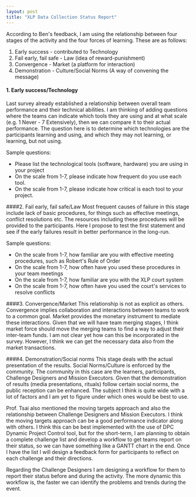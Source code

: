 ```yaml
---
layout: post
title: "XLP Data Collection Status Report"
---
```


According to Ben's feedback, I am using the relationship between four stages of the activity and the four forces of learning. These are as follows:

1. Early success - contributed to Technology
2. Fail early, fail safe - Law (idea of reward-punishment)
3. Convergence - Market (a platform for interaction)
4. Demonstration - Culture/Social Norms (A way of convening the message)


#### 1. Early success/Technology
Last survey already established a relationship between overall team performance and their technical abilities. I am thinking of adding questions where the teams can indicate which tools they are using and at what scale (e.g. 1 Never - 7 Extensively), then we can compare it to their actual performance. The question here is to determine which technologies are the participants learning and using, and which they may not learning, or learning, but not using.

Sample questions:
- Please list the technological tools (software, hardware) you are using in your project
- On the scale from 1-7, please indicate how frequent do you use each tool.
- On the scale from 1-7, please indicate how critical is each tool to your project.




####2. Fail early, fail safe/Law
Most frequent causes of failure in this stage include lack of basic procedures, for things such as effective meetings, conflict resolutions etc. The resources including these procedures will be provided to the participants. Here I propose to test the first statement and see if the early failures result in better performance in the long-run.

Sample questions:
- On the scale from 1-7, how familiar are you with effective meeting procedures, such as Robert's Rule of Order
- On the scale from 1-7, how often have you used these procedures in your team meetings
- On the scale from 1-7, how familiar are you with the XLP court system
- On the scale from 1-7, how often have you used the court's services to resolve conflicts

####3. Convergence/Market
This relationship is not as explicit as others. Convergence implies collaboration and interactions between teams to work to a common goal. Market provides the monetary instrument to mediate these interactions. Given that we will have team merging stages, I think market force should move the merging teams to find a way to adjust their inter-team funds. I am not clear yet how can this be incorporated in the survey. However, I think we can get the necessary data also from the market transactions.


####4. Demonstration/Social norms
This stage deals with the actual presentation of the results. Social Norms/Culture is enforced by the community. The community in this case are the learners, participants, Challenge Designers and Mission Executors. Given that the demonstration of results (media presentations, rituals) follow certain social norms, the public reception can be enhanced. The subject I think is quite wide with a lot of factors and I am yet to figure under which ones would be best to use.


Prof. Tsai also mentioned the moving targets approach and also the relationship between Challenge Designers and Mission Executors. I think the moving targets approach can be a good performance indicator along with others. I think this can be best implemented with the use of DPC Dynamic Project Control tool, but for the short-term, I am planning to obtain a complete challenge list and develop a workflow to get teams report on their status, so we can have something like a GANTT chart in the end. Once I have the list I will design a feedback form for participants to reflect on each challenge and their directions.

Regarding the Challenge Designers I am designing a workflow for them to report their status before and during the activity. The more dynamic this workflow is, the faster we can identify the problems and trends during the event.

